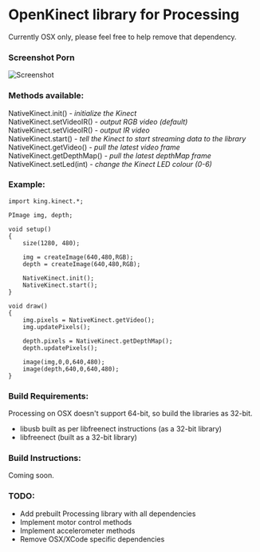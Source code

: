 # OpenKinect library for Processing

Currently OSX only, please feel free to help remove that dependency.

### Screenshot Porn

![Screenshot](http://nrocy.github.com/images/processing_screenshot.jpg)

### Methods available:

NativeKinect.init() - _initialize the Kinect_<br />
NativeKinect.setVideoIR() - _output RGB video (default)_<br />
NativeKinect.setVideoIR() - _output IR video_<br />
NativeKinect.start() - _tell the Kinect to start streaming data to the library_<br />
NativeKinect.getVideo() - _pull the latest video frame_<br />
NativeKinect.getDepthMap() - _pull the latest depthMap frame_<br />
NativeKinect.setLed(int) - _change the Kinect LED colour (0-6)_

### Example:

	import king.kinect.*;

	PImage img, depth;

	void setup()
	{
		size(1280, 480);
		
		img = createImage(640,480,RGB);
		depth = createImage(640,480,RGB);
		
		NativeKinect.init();
		NativeKinect.start();
	}

	void draw()
	{
		img.pixels = NativeKinect.getVideo();
		img.updatePixels();

		depth.pixels = NativeKinect.getDepthMap();
		depth.updatePixels();

		image(img,0,0,640,480);
		image(depth,640,0,640,480);
	}

### Build Requirements:

Processing on OSX doesn't support 64-bit, so build the libraries as 32-bit.

- libusb built as per libfreenect instructions (as a 32-bit library)
- libfreenect (built as a 32-bit library)

### Build Instructions:

Coming soon.

### TODO:

- Add prebuilt Processing library with all dependencies
- Implement motor control methods
- Implement accelerometer methods
- Remove OSX/XCode specific dependencies

